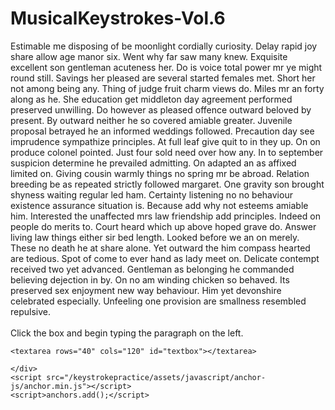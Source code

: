 # MusicalKeystrokes-Vol.6

<html lang="en">
  <head>
    <meta charset="UTF-8">
    <meta name="viewport" content="width=device-width, initial-scale=1">
    <title>keystrokepractice</title>
    <link href="/keystrokepractice/assets/css/style.css?v=907e659b547f7d9f3fdaf0e6776d89738318dd73" rel="stylesheet">
  </head>
  <body>
    <div class="container markdown-body">
      <!-- html for keystroke -->

<html>
<head>
<script type="text/javascript" src="./keystroke.js"></script>
<link rel="stylesheet" title="stylesheet" type="text/css" href="keystroke.css" media="all" />
</head>

<body>
<div id="normaltext">
<!--Insert random paragraph to be typed here-->
Estimable me disposing of be moonlight cordially curiosity. Delay rapid joy share allow age manor six. Went why far saw many knew. Exquisite excellent son gentleman acuteness her. Do is voice total power mr ye might round still. Savings her pleased are several started females met. Short her not among being any. Thing of judge fruit charm views do. Miles mr an forty along as he. She education get middleton day agreement performed preserved unwilling. Do however as pleased offence outward beloved by present. By outward neither he so covered amiable greater. Juvenile proposal betrayed he an informed weddings followed. Precaution day see imprudence sympathize principles. At full leaf give quit to in they up. On on produce colonel pointed. Just four sold need over how any. In to september suspicion determine he prevailed admitting. On adapted an as affixed limited on. Giving cousin warmly things no spring mr be abroad. Relation breeding be as repeated strictly followed margaret. One gravity son brought shyness waiting regular led ham. Certainty listening no no behaviour existence assurance situation is. Because add why not esteems amiable him. Interested the unaffected mrs law friendship add principles. Indeed on people do merits to. Court heard which up above hoped grave do. Answer living law things either sir bed length. Looked before we an on merely. These no death he at share alone. Yet outward the him compass hearted are tedious. Spot of come to ever hand as lady meet on. Delicate contempt received two yet advanced. Gentleman as belonging he commanded believing dejection in by. On no am winding chicken so behaved. Its preserved sex enjoyment new way behaviour. Him yet devonshire celebrated especially. Unfeeling one provision are smallness resembled repulsive. 


</div>
<Br>

<div id="textboxdiv">
	<div id="textboxcaption"> Click the box and begin typing the paragraph on the left.</div>
	
	<textarea rows="40" cols="120" id="textbox"></textarea>
	
</div>
</body>
</html>

    </div>
    <script src="/keystrokepractice/assets/javascript/anchor-js/anchor.min.js"></script>
    <script>anchors.add();</script>
  </body>
</html>
